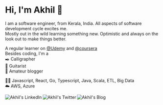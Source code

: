 # Hi, I'm Akhil :panda_face: #



I am a software engineer, from Kerala, India. All aspects of software development cycle excites me. </br>
Mostly out in the wild learning something new. Optimistic and always on the look out to make things better.


A regular learner on [@Udemy](www.udemy.com) and [@coursera](www.coursera.org) <br/>
Besides coding, I'm a <br/> :black_nib: Calligrapher <br/> :guitar: Guitarist <br/> :book: Amateur blogger 

:man_technologist:   Javascript, React, Go, Typescript, Java, Scala, ETL, Big Data <br/>
:cloud:   AWS, Azure

<a href="https://www.linkedin.com/in/akhil-j-a614b8100/">
<img align="left" alt="Akhil's LinkedIn" src="https://img.icons8.com/cute-clipart/64/000000/linkedin.png"/>
</a>

<a href="https://twitter.com/akitheguitarist">
<img align="left" alt="Akhil's Twitter" src="https://img.icons8.com/cute-clipart/64/000000/twitter.png"/>
</a>

<a href="https://loquacioussoul.wordpress.com/">
<img align="left" alt="Akhil's Blog" src="https://img.icons8.com/nolan/64/wordpress.png"/>
</a>

